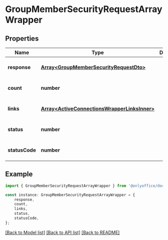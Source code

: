 # GroupMemberSecurityRequestArrayWrapper


## Properties

Name | Type | Description | Notes
------------ | ------------- | ------------- | -------------
**response** | [**Array&lt;GroupMemberSecurityRequestDto&gt;**](GroupMemberSecurityRequestDto.md) |  | [optional] [default to undefined]
**count** | **number** |  | [optional] [default to undefined]
**links** | [**Array&lt;ActiveConnectionsWrapperLinksInner&gt;**](ActiveConnectionsWrapperLinksInner.md) |  | [optional] [default to undefined]
**status** | **number** |  | [optional] [default to undefined]
**statusCode** | **number** |  | [optional] [default to undefined]

## Example

```typescript
import { GroupMemberSecurityRequestArrayWrapper } from '@onlyoffice/docspace-api-sdk';

const instance: GroupMemberSecurityRequestArrayWrapper = {
    response,
    count,
    links,
    status,
    statusCode,
};
```

[[Back to Model list]](../README.md#documentation-for-models) [[Back to API list]](../README.md#documentation-for-api-endpoints) [[Back to README]](../README.md)
